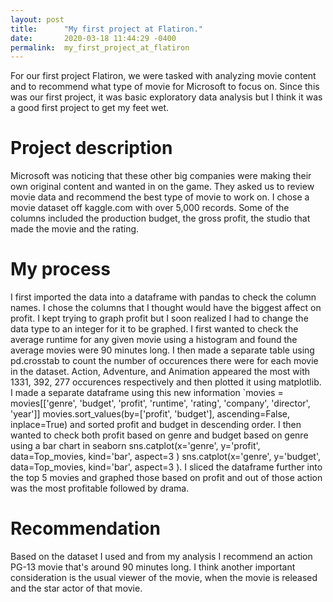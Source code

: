 ```yaml
---
layout: post
title:      "My first project at Flatiron."
date:       2020-03-18 11:44:29 -0400
permalink:  my_first_project_at_flatiron
---
```




For our first project Flatiron, we were tasked with analyzing movie content and to recommend what type of movie for Microsoft to focus on.  Since this was our first project, it was basic exploratory data analysis but I think it was a good first project to get my feet wet.


# Project description
Microsoft was noticing that these other big companies were making their own original content and wanted in on the game.  They asked us to review movie data and recommend the best type of movie to work on.  I chose a movie dataset off kaggle.com with over 5,000 records.  Some of the columns included the production budget, the gross profit, the studio that made the movie and the rating.



# My process
I first imported the data into a dataframe with pandas to check the column names.  I chose the columns that I thought would have the biggest affect on profit.  I kept trying to graph profit but I soon realized I had to change the data type to an integer for it to be graphed. I first wanted to check the average runtime for any given movie using a histogram and found the average movies were 90 minutes long.  I then made a separate table using pd.crosstab to count the number of occurences there were for each movie in the dataset.  Action, Adventure, and Animation appeared the most with 1331, 392, 277 occurences respectively and then plotted it using matplotlib.  I made a separate dataframe using this new information `movies = movies[['genre', 'budget', 'profit', 'runtime', 'rating', 'company', 'director', 'year']]
movies.sort_values(by=['profit', 'budget'], ascending=False, inplace=True) and sorted profit and budget in descending order.  I then wanted to check both profit based on genre and budget based on genre using a bar chart in seaborn sns.catplot(x='genre', y='profit', data=Top_movies, kind='bar', aspect=3 ) sns.catplot(x='genre', y='budget', data=Top_movies, kind='bar', aspect=3 ).  I sliced the dataframe further into the top 5 movies and graphed those based on profit and out of those action was the most profitable followed by drama.




# Recommendation

Based on the dataset I used and from my analysis I recommend an action PG-13 movie that's around 90 minutes long.  I think another important consideration is the usual viewer of the movie, when the movie is released and the star actor of that movie.

